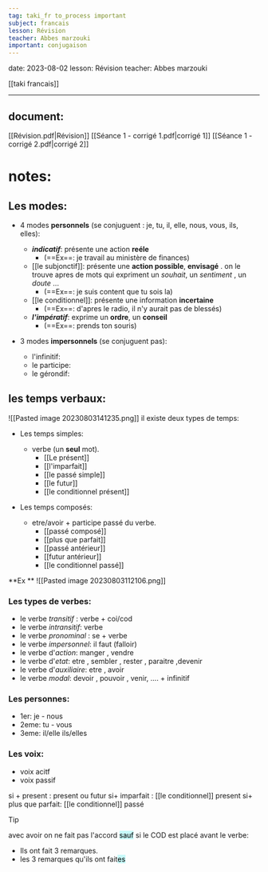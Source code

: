 ```yaml
---
tag: taki_fr to_process important 
subject: francais
lesson: Révision
teacher: Abbes marzouki
important: conjugaison
---
```


date: 2023-08-02
lesson: Révision
teacher: Abbes marzouki

[[taki francais]]

---
## document:
[[Révision.pdf|Révision]]
[[Séance 1 - corrigé 1.pdf|corrigé 1]]
[[Séance 1 - corrigé 2.pdf|corrigé 2]]
# notes:

## Les modes: 

 - 4 modes **personnels** (se conjuguent : je, tu, il, elle, nous, vous, ils, elles):
	- ***indicatif***: présente une action **reéle** 
		- (==Ex==: je travail au ministère de finances)
	- [[le subjonctif]]: présente une **action possible**, **envisagé** . on le trouve apres de mots qui expriment un *souhait*, un *sentiment* , un *doute* ...
		- (==Ex==: je suis content que tu sois la)
	- [[le conditionnel]]: présente une information **incertaine**
		- (==Ex==: d'apres le radio, il n'y aurait pas de blessés)
	- ***l'impératif***: exprime un **ordre**, un **conseil** 
		- (==Ex==: prends ton souris)

- 3 modes **impersonnels** (se conjuguent pas):
	- l'infinitif: 
	- le participe: 
	- le gérondif: 

  

## les temps verbaux:



![[Pasted image 20230803141235.png]]
il existe deux types de temps: 
-  Les temps simples: 
	- verbe (un **seul** mot).
		- [[Le présent]]
		- [[l'imparfait]]
		- [[le passé simple]]
		- [[le futur]]
		- [[le conditionnel présent]]

- Les temps composés:
	- etre/avoir + participe passé du verbe.
		- [[passé composé]]
		- [[plus que parfait]]
		- [[passé antérieur]]
		- [[futur antérieur]]
		- [[le conditionnel passé]]


**Ex **
![[Pasted image 20230803112106.png]]

### **Les types de verbes**:
- le verbe *transitif* : verbe + coi/cod
- le verbe *intransitif*: verbe
- le verbe *pronominal* : se + verbe
- le verbe *impersonnel*: il faut (falloir)
- le verbe d'*action*: manger , vendre
- le verbe d'*etat*: etre , sembler , rester , paraitre ,devenir
- le verbe d'*auxiliaire*: etre , avoir
- le verbe *modal*: devoir , pouvoir , venir, .... + infinitif

### **Les personnes**:
- 1er: je - nous
- 2eme: tu - vous
- 3eme: il/elle ils/elles

### **Les voix:**
- voix acitf
- voix passif

si + present : present ou futur
si+ imparfait : [[le conditionnel]] present
si+ plus que parfait: [[le conditionnel]] passé


>[!tip]
>avec avoir on ne fait pas l'accord  <mark style="background: #ABF7F7A6;">sauf</mark>  si le COD est placé avant le verbe:
>- Ils ont fait 3 remarques.
> - les 3 remarques qu'ils ont fait<mark style="background: #ABF7F7A6;">es</mark>

